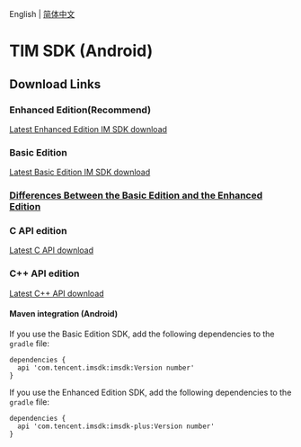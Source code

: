 
English | [简体中文](./README.md)

# TIM SDK (Android)

## Download Links

### Enhanced Edition(Recommend)
[Latest Enhanced Edition IM SDK download](https://im.sdk.qcloud.com/download/plus/6.2.2363/imsdk-plus-6.2.2363.aar) 

### Basic Edition
[Latest Basic Edition IM SDK download](https://im.sdk.qcloud.com/download/standard/5.1.66/imsdk-5.1.66.aar)

### [Differences Between the Basic Edition and the Enhanced Edition](https://github.com/TencentCloud/TIMSDK/blob/master/README_EN.md#differences-between-the-basic-edition-and-the-enhanced-edition)

### C API edition
[Latest C API download](https://im.sdk.cloud.tencent.cn/download/plus/6.2.2363/cross_platform/ImSDK_Android_C_6.2.2363.zip)

### C++ API edition
[Latest C++ API download](https://im.sdk.cloud.tencent.cn/download/plus/6.2.2363/cross_platform/ImSDK_Android_CPP_6.2.2363.zip)

#### Maven integration (Android)
 If you use the Basic Edition SDK, add the following dependencies to the `gradle` file:
 ```
 dependencies {
   api 'com.tencent.imsdk:imsdk:Version number'
 }
 ```
 If you use the Enhanced Edition SDK, add the following dependencies to the `gradle` file:
 ```
 dependencies {
   api 'com.tencent.imsdk:imsdk-plus:Version number'
 }
 ```
